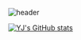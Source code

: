 ![header](https://capsule-render.vercel.app/api?type=waving&color=timeGradient&text=Welcome%20to%20hershyYJ's%20GitHub%20👋&animation=twinkling&fontSize=35&fontAlignY=40&fontAlign=70&height=250)

[![YJ's GitHub stats](https://github-readme-stats.vercel.app/api?username=hershyYJ&include_all_commits=true&theme=nord&hide_border=true&count_private=true)](https://github.com/jiholee0/github-readme-stats)
